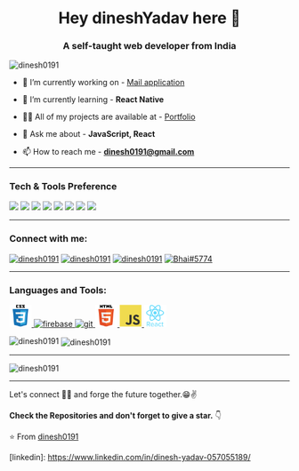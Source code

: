 <h1 align="center">Hey dineshYadav here 👋</h1>
<h3 align="center">A self-taught web developer from India</h3>

<p align="left"> <img src="https://komarev.com/ghpvc/?username=dinesh0191&label=Profile%20views&color=0e75b6&style=flat" alt="dinesh0191" /> </p>

- 🔭 I’m currently working on - [Mail application](https://mailapp-dinesh.netlify.app/)

- 🌱 I’m currently learning - **React Native**

- 👨‍💻 All of my projects are available at - [Portfolio](https://portfolio-dinesh.netlify.app/)

- 💬 Ask me about - **JavaScript, React**

- 📫 How to reach me - **dinesh0191@gmail.com**


---


### Tech & Tools Preference

<p align="left"><img src = "https://img.shields.io/badge/-HTML5-E34F26?style=flat&logo=html5&logoColor=white">
<img src="https://img.shields.io/badge/-Bootstrap-563D7C?style=flat&logo=bootstrap&logoColor=white">
<img src="https://img.shields.io/badge/-JavaScript-eed718?style=flat&logo=javascript&logoColor=ffffff">
<img src="https://img.shields.io/badge/-React-000000?style=flat&logo=react&logoColor=00c8ff">
<img src="https://img.shields.io/badge/-Firebase-FFA611?style=flat&logo=firebase&logoColor=FFFFFF">
<img src="https://img.shields.io/badge/-Progressive Web Apps-5A0FC8?style=flat">
<img src="http://img.shields.io/badge/-Github-000000?style=flat&logo=github&logoColor=FFFFFF">
<img src="http://img.shields.io/badge/-VS%20Code-007ACC?style=flat&logo=visual%20studio%20code&logoColor=white"></p>

---

<h3 align="left">Connect with me:</h3>
<p align="left">
<a href="https://dev.to/dinesh0191" target="blank"><img align="center" src="https://cdn.jsdelivr.net/npm/simple-icons@3.0.1/icons/dev-dot-to.svg" alt="dinesh0191" height="30" width="40" /></a>
<a href="https://fb.com/dinesh0191" target="blank"><img align="center" src="https://cdn.jsdelivr.net/npm/simple-icons@3.0.1/icons/facebook.svg" alt="dinesh0191" height="30" width="40" /></a>
<a href="https://www.topcoder.com/members/dinesh0191" target="blank"><img align="center" src="https://cdn.jsdelivr.net/npm/simple-icons@3.0.1/icons/topcoder.svg" alt="dinesh0191" height="30" width="40" /></a>
<a href="https://discord.gg/Bhai#5774" target="blank"><img align="center" src="https://cdn.jsdelivr.net/npm/simple-icons@3.0.1/icons/discord.svg" alt="Bhai#5774" height="30" width="40" /></a>
</p>


---


<h3 align="left">Languages and Tools:</h3>
<p align="left"> <a href="https://www.w3schools.com/css/" target="_blank"> <img src="https://raw.githubusercontent.com/devicons/devicon/master/icons/css3/css3-original-wordmark.svg" alt="css3" width="40" height="40"/> </a> <a href="https://firebase.google.com/" target="_blank"> <img src="https://www.vectorlogo.zone/logos/firebase/firebase-icon.svg" alt="firebase" width="40" height="40"/> </a> <a href="https://git-scm.com/" target="_blank"> <img src="https://www.vectorlogo.zone/logos/git-scm/git-scm-icon.svg" alt="git" width="40" height="40"/> </a> <a href="https://www.w3.org/html/" target="_blank"> <img src="https://raw.githubusercontent.com/devicons/devicon/master/icons/html5/html5-original-wordmark.svg" alt="html5" width="40" height="40"/> </a> <a href="https://developer.mozilla.org/en-US/docs/Web/JavaScript" target="_blank"> <img src="https://raw.githubusercontent.com/devicons/devicon/master/icons/javascript/javascript-original.svg" alt="javascript" width="40" height="40"/> </a> <a href="https://reactjs.org/" target="_blank"> <img src="https://raw.githubusercontent.com/devicons/devicon/master/icons/react/react-original-wordmark.svg" alt="react" width="40" height="40"/> </a> </p>


<p><img align="left" src="https://github-readme-stats.vercel.app/api/top-langs?username=dinesh0191&show_icons=true&locale=en&layout=compact" alt="dinesh0191" /></p>

<p>&nbsp;<img align="center" src="https://github-readme-stats.vercel.app/api?username=dinesh0191&show_icons=true&locale=en" alt="dinesh0191" /></p>


---


<p><img align="center" src="https://github-readme-streak-stats.herokuapp.com/?user=dinesh0191&" alt="dinesh0191" /></p>


---

<p align="left">  
Let's connect 👨‍💻 and forge the future together.😁✌

**Check the Repositories and don't forget to give a star.** 👇

:star: From [dinesh0191](https://github.com/dinesh0191)

[website]: https://portfolio-dinesh.netlify.app/
[gmail]:https://mailapp-dinesh.netlify.app/
[linkedin]: https://www.linkedin.com/in/dinesh-yadav-057055189/ </p>
